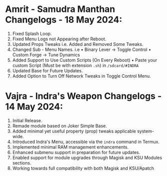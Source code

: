 # Amrit - Samudra Manthan Changelogs - 18 May 2024:
1. Fixed Splash Loop.
2. Fixed Menu Logs not Appearing after Reboot.
3. Updated Props Tweaks i.e. Added and Removed Some Tweaks.
4. Changed Sub - Menu Names. i.e
 • Binary Lever -> Toggle Control
 • Custom Forge -> Tune Dynamics
5. Added Support to Use Custom Scripts (On Every Reboot)
 • Paste your custom Script (Must be with extension ```.sh```) in ```/sdcard/#INDRA```
6. Updated Base for Future Updates.
7. Added Option to Turn Off Network Tweaks in Toggle Control Menu.

# Vajra - Indra's Weapon Changelogs - 14 May 2024:
1. Initial Release.
2. Remade module based on Joker Simple Base.
3. Added minimal yet useful property (prop) tweaks applicable system-wide.
4. Introduced Indra's Menu, accessible via the ```indra``` command in Termux.
5. Implemented minimal RAM management enhancements.
6. Enhanced submenu support in preparation for future updates.
7. Enabled support for module upgrades through Magisk and KSU Modules sections.
8. Working towards full compatibility with both Magisk and KSU/Apatch
